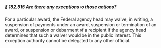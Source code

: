 ##### § 182.515 Are there any exceptions to those actions? #####

For a particular award, the Federal agency head may waive, in writing, a suspension of payments under an award, suspension or termination of an award, or suspension or debarment of a recipient if the agency head determines that such a waiver would be in the public interest. This exception authority cannot be delegated to any other official.